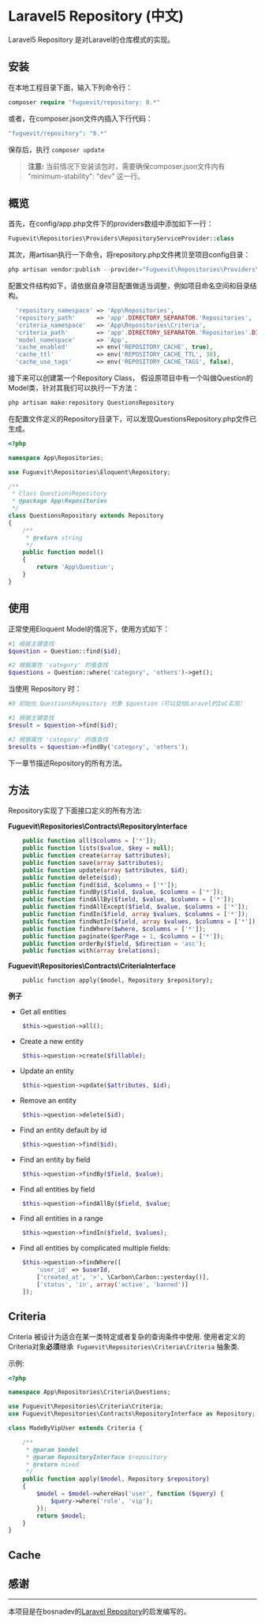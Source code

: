 # Laravel5 Repository (中文)

Laravel5 Repository 是对Laravel的仓库模式的实现。

## 安装

在本地工程目录下面，输入下列命令行：

```php
composer require "fuguevit/repository: 0.*"
```

或者，在composer.json文件内插入下行代码：

```php
"fuguevit/repository": "0.*"
```

保存后，执行 `composer update`

> **注意:** 当前情况下安装该包时，需要确保composer.json文件内有 "minimum-stability": "dev" 这一行。

## 概览

首先，在config/app.php文件下的providers数组中添加如下一行：

```php
Fuguevit\Repositories\Providers\RepositoryServiceProvider::class
```

其次，用artisan执行一下命令，将repository.php文件拷贝至项目config目录：

```php
php artisan vendor:publish --provider="Fuguevit\Repositories\Providers\RepositoryServiceProvider" --tag=config
```

配置文件结构如下，请依据自身项目配置做适当调整，例如项目命名空间和目录结构。

```php
  'repository_namespace' => 'App\Repositories',
  'repository_path' 	 => 'app'.DIRECTORY_SEPARATOR.'Repositories',
  'criteria_namespace'   => 'App\Repositories\Criteria',
  'criteria_path'        => 'app'.DIRECTORY_SEPARATOR.'Repositories'.DIRECTORY_SEPARATOR.'Criteria',
  'model_namespace' 	 => 'App',
  'cache_enabled'   	 => env('REPOSITORY_CACHE', true),
  'cache_ttl'       	 => env('REPOSITORY_CACHE_TTL', 30),
  'cache_use_tags'       => env('REPOSITORY_CACHE_TAGS', false),
```

接下来可以创建第一个Repository Class， 假设原项目中有一个叫做Question的Model类，针对其我们可以执行一下方法：

```php
php artisan make:repository QuestionsRepository
```

在配置文件定义的Repository目录下，可以发现QuestionsRepository.php文件已生成。

```php
<?php

namespace App\Repositories;

use Fuguevit\Repositories\Eloquent\Repository;

/**
 * Class QuestionsRepository
 * @package App\Repositories
 */
class QuestionsRepository extends Repository
{
    /**
     * @return string
     */
    public function model()
    {
        return 'App\Question';
    }
}
```

## 使用

正常使用Eloquent Model的情况下，使用方式如下：

```php
#1 根据主键查找
$question = Question::find($id);

#2 根据属性 'category' 的值查找
$questions = Question::where('category', 'others')->get();
```

当使用 Repository 时：

```php
#0 初始化 QuestionsRepository 对象 $question（可以交给Laravel的IoC实现）

#1 根据主键查找
$result = $question->find($id);

#2 根据属性 'category' 的值查找
$results = $question->findBy('category', 'others');
```

下一章节描述Repository的所有方法。

## 方法

Repository实现了下面接口定义的所有方法:

**Fuguevit\Repositories\Contracts\RepositoryInterface**

```php
    public function all($columns = ['*']);
    public function lists($value, $key = null);
    public function create(array $attributes);
    public function save(array $attributes);
    public function update(array $attributes, $id);
    public function delete($id);
    public function find($id, $columns = ['*']);
    public function findBy($field, $value, $columns = ['*']);
    public function findAllBy($field, $value, $columns = ['*']);
    public function findAllExcept($field, $value, $columns = ['*']);
    public function findIn($field, array $values, $columns = ['*']);
    public function findNotIn($field, array $values, $columns = ['*']);
    public function findWhere($where, $columns = ['*']);
    public function paginate($perPage = 1, $columns = ['*']);
    public function orderBy($field, $direction = 'asc');
    public function with(array $relations);
```

**Fuguevit\Repositories\Contracts\CriteriaInterface**

```
    public function apply($model, Repository $repository);
```

**例子**

- Get all entities

```php
    $this->question->all();
```

- Create a new entity

```php
    $this->question->create($fillable);
```

- Update an entity

```php
    $this->question->update($attributes, $id);
```

- Remove an entity

```php
    $this->question->delete($id);
```

- Find an entity default by id

```php
    $this->question->find($id);
```

- Find an entity by field

```php
    $this->question->findBy($field, $value);
```

- Find all entities by field

```php
    $this->question->findAllBy($field, $value;
```

- Find all entities in a range

```php
    $this->question->findIn($field, $values);
```

- Find all entities by complicated multiple fields:

```php
    $this->question->findWhere([
        'user_id' => $userId,
        ['created_at', '>', \Carbon\Carbon::yesterday()],
        ['status', 'in', array('active', 'banned')]
    ]);
```

## Criteria

Criteria 被设计为适合在某一类特定或者复杂的查询条件中使用. 使用者定义的Criteria对象**必须**继承` Fuguevit\Repositories\Criteria\Criteria` 抽象类.

示例:

```php
<?php 

namespace App\Repositories\Criteria\Questions;

use Fuguevit\Repositories\Criteria\Criteria;
use Fuguevit\Repositories\Contracts\RepositoryInterface as Repository;

class MadeByVipUser extends Criteria {

    /**
     * @param $model
     * @param RepositoryInterface $repository
     * @return mixed
     */
    public function apply($model, Repository $repository)
    {
        $model = $model->whereHas('user', function ($query) {
            $query->where('role', 'vip');
        });
        return $model;
    }
}
```

## Cache

## 感谢
----
本项目是在bosnadev的[Laravel Repository](https://github.com/bosnadev/repository)的启发编写的。
